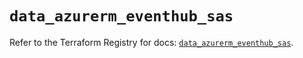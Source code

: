 # `data_azurerm_eventhub_sas`

Refer to the Terraform Registry for docs: [`data_azurerm_eventhub_sas`](https://registry.terraform.io/providers/hashicorp/azurerm/4.16.0/docs/data-sources/eventhub_sas).
